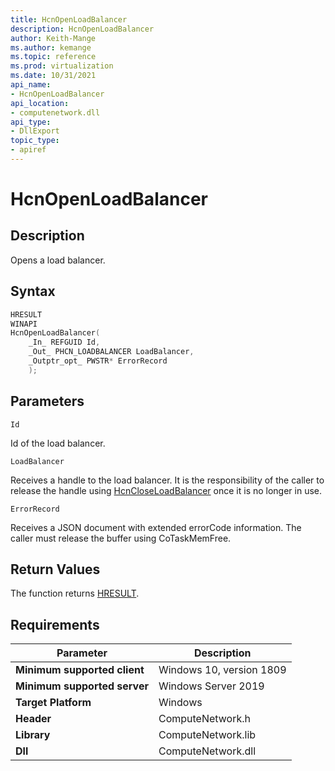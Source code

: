 ```yaml
---
title: HcnOpenLoadBalancer
description: HcnOpenLoadBalancer
author: Keith-Mange
ms.author: kemange
ms.topic: reference
ms.prod: virtualization
ms.date: 10/31/2021
api_name:
- HcnOpenLoadBalancer
api_location:
- computenetwork.dll
api_type:
- DllExport
topic_type:
- apiref
---
```

# HcnOpenLoadBalancer

## Description

Opens a load balancer.

## Syntax

```cpp
HRESULT
WINAPI
HcnOpenLoadBalancer(
    _In_ REFGUID Id,
    _Out_ PHCN_LOADBALANCER LoadBalancer,
    _Outptr_opt_ PWSTR* ErrorRecord
    );
```

## Parameters

`Id`

Id of the load balancer.

`LoadBalancer`

Receives a handle to the load balancer. It is the responsibility of the caller to release the handle using [HcnCloseLoadBalancer](./HcnCloseLoadBalancer.md) once it is no longer in use.

`ErrorRecord`

Receives a JSON document with extended errorCode information. The caller must release the buffer using CoTaskMemFree.

## Return Values

The function returns [HRESULT](./HCNHResult.md).

## Requirements

|Parameter|Description|
|---|---|
| **Minimum supported client** | Windows 10, version 1809 |
| **Minimum supported server** | Windows Server 2019 |
| **Target Platform** | Windows |
| **Header** | ComputeNetwork.h |
| **Library** | ComputeNetwork.lib |
| **Dll** | ComputeNetwork.dll |







